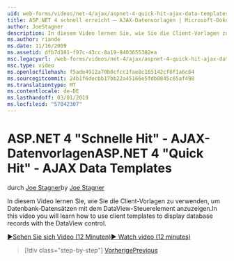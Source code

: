 ```yaml
---
uid: web-forms/videos/net-4/ajax/aspnet-4-quick-hit-ajax-data-templates
title: ASP.NET 4 schnell erreicht – AJAX-Datenvorlagen | Microsoft-Dokumentation
author: JoeStagner
description: In diesem Video lernen Sie, wie Sie die Client-Vorlagen zu verwenden, um Datenbank-Datensätzen mit dem DataView-Steuerelement anzuzeigen.
ms.author: riande
ms.date: 11/16/2009
ms.assetid: dfb7d181-f97c-43cc-8a19-8403655382ea
msc.legacyurl: /web-forms/videos/net-4/ajax/aspnet-4-quick-hit-ajax-data-templates
msc.type: video
ms.openlocfilehash: f5ade4912a70b0cfcc1fae8c165142cf8f1a6c64
ms.sourcegitcommit: 24b1f6decbb17bb22a45166e5fdb0845c65af498
ms.translationtype: MT
ms.contentlocale: de-DE
ms.lasthandoff: 03/01/2019
ms.locfileid: "57042307"
---
```

<a name="aspnet-4-quick-hit---ajax-data-templates"></a><span data-ttu-id="dcaff-103">ASP.NET 4 "Schnelle Hit" - AJAX-Datenvorlagen</span><span class="sxs-lookup"><span data-stu-id="dcaff-103">ASP.NET 4 "Quick Hit" - AJAX Data Templates</span></span>
====================
<span data-ttu-id="dcaff-104">durch [Joe Stagner](https://github.com/JoeStagner)</span><span class="sxs-lookup"><span data-stu-id="dcaff-104">by [Joe Stagner](https://github.com/JoeStagner)</span></span>

<span data-ttu-id="dcaff-105">In diesem Video lernen Sie, wie Sie die Client-Vorlagen zu verwenden, um Datenbank-Datensätzen mit dem DataView-Steuerelement anzuzeigen.</span><span class="sxs-lookup"><span data-stu-id="dcaff-105">In this video you will learn how to use client templates to display database records with the DataView control.</span></span> 

[<span data-ttu-id="dcaff-106">&#9654;Sehen Sie sich Video (12 Minuten)</span><span class="sxs-lookup"><span data-stu-id="dcaff-106">&#9654; Watch video (12 minutes)</span></span>](https://channel9.msdn.com/Blogs/ASP-NET-Site-Videos/aspnet-4-quick-hit-ajax-data-templates)

> [!div class="step-by-step"]
> [<span data-ttu-id="dcaff-107">Vorherige</span><span class="sxs-lookup"><span data-stu-id="dcaff-107">Previous</span></span>](aspnet-4-quick-hit-jquery-syntax-for-microsoft-ajax.md)
